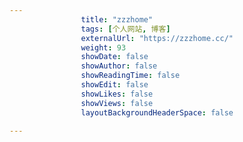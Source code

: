 ---
                title: "zzzhome"
                tags: [个人网站, 博客]
                externalUrl: "https://zzzhome.cc/"
                weight: 93
                showDate: false
                showAuthor: false
                showReadingTime: false
                showEdit: false
                showLikes: false
                showViews: false
                layoutBackgroundHeaderSpace: false
                ---

